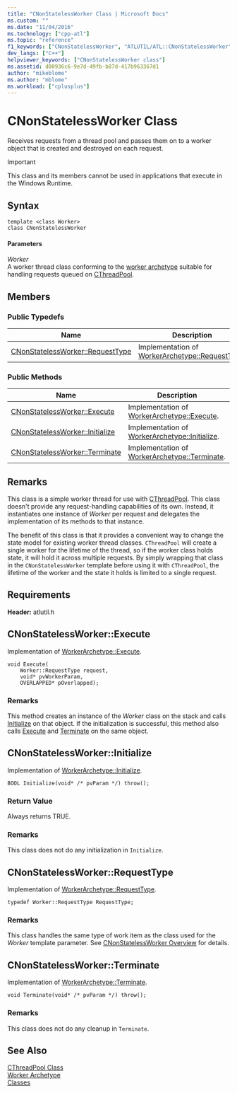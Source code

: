 ```yaml
---
title: "CNonStatelessWorker Class | Microsoft Docs"
ms.custom: ""
ms.date: "11/04/2016"
ms.technology: ["cpp-atl"]
ms.topic: "reference"
f1_keywords: ["CNonStatelessWorker", "ATLUTIL/ATL::CNonStatelessWorker", "ATLUTIL/ATL::CNonStatelessWorker::RequestType", "ATLUTIL/ATL::CNonStatelessWorker::Execute", "ATLUTIL/ATL::CNonStatelessWorker::Initialize", "ATLUTIL/ATL::CNonStatelessWorker::Terminate"]
dev_langs: ["C++"]
helpviewer_keywords: ["CNonStatelessWorker class"]
ms.assetid: d00936c6-9e7d-49fb-b87d-417b963367d1
author: "mikeblome"
ms.author: "mblome"
ms.workload: ["cplusplus"]
---
```

# CNonStatelessWorker Class

Receives requests from a thread pool and passes them on to a worker object that is created and destroyed on each request.

> [!IMPORTANT]
>  This class and its members cannot be used in applications that execute in the Windows Runtime.

## Syntax

```
template <class Worker>
class CNonStatelessWorker
```

#### Parameters

*Worker*<br/>
A worker thread class conforming to the [worker archetype](../../atl/reference/worker-archetype.md) suitable for handling requests queued on [CThreadPool](../../atl/reference/cthreadpool-class.md).

## Members

### Public Typedefs

|Name|Description|
|----------|-----------------|
|[CNonStatelessWorker::RequestType](#requesttype)|Implementation of [WorkerArchetype::RequestType](worker-archetype.md#requesttype).|

### Public Methods

|Name|Description|
|----------|-----------------|
|[CNonStatelessWorker::Execute](#execute)|Implementation of [WorkerArchetype::Execute](worker-archetype.md#execute).|
|[CNonStatelessWorker::Initialize](#initialize)|Implementation of [WorkerArchetype::Initialize](worker-archetype.md#initialize).|
|[CNonStatelessWorker::Terminate](#terminate)|Implementation of [WorkerArchetype::Terminate](worker-archetype.md#terminate).|

## Remarks

This class is a simple worker thread for use with [CThreadPool](../../atl/reference/cthreadpool-class.md). This class doesn't provide any request-handling capabilities of its own. Instead, it instantiates one instance of *Worker* per request and delegates the implementation of its methods to that instance.

The benefit of this class is that it provides a convenient way to change the state model for existing worker thread classes. `CThreadPool` will create a single worker for the lifetime of the thread, so if the worker class holds state, it will hold it across multiple requests. By simply wrapping that class in the `CNonStatelessWorker` template before using it with `CThreadPool`, the lifetime of the worker and the state it holds is limited to a single request.

## Requirements

**Header:** atlutil.h

##  <a name="execute"></a>  CNonStatelessWorker::Execute

Implementation of [WorkerArchetype::Execute](worker-archetype.md#execute).  

```
void Execute(
    Worker::RequestType request,
    void* pvWorkerParam,
    OVERLAPPED* pOverlapped);
```

### Remarks

This method creates an instance of the *Worker* class on the stack and calls [Initialize](worker-archetype.md#initialize) on that object. If the initialization is successful, this method also calls [Execute](worker-archetype.md#execute) and [Terminate](worker-archetype.md#terminate) on the same object.  

##  <a name="initialize"></a>  CNonStatelessWorker::Initialize

Implementation of [WorkerArchetype::Initialize](worker-archetype.md#initialize).

```
BOOL Initialize(void* /* pvParam */) throw();
```

### Return Value

Always returns TRUE.

### Remarks

This class does not do any initialization in `Initialize`.

##  <a name="requesttype"></a>  CNonStatelessWorker::RequestType

Implementation of [WorkerArchetype::RequestType](worker-archetype.md#requesttype).

```
typedef Worker::RequestType RequestType;
```

### Remarks

This class handles the same type of work item as the class used for the *Worker* template parameter. See [CNonStatelessWorker Overview](../../atl/reference/cnonstatelessworker-class.md) for details.

##  <a name="terminate"></a>  CNonStatelessWorker::Terminate

Implementation of [WorkerArchetype::Terminate](worker-archetype.md#terminate).

```
void Terminate(void* /* pvParam */) throw();
```

### Remarks

This class does not do any cleanup in `Terminate`.

## See Also

[CThreadPool Class](../../atl/reference/cthreadpool-class.md)<br/>
[Worker Archetype](../../atl/reference/worker-archetype.md)<br/>
[Classes](../../atl/reference/atl-classes.md)
